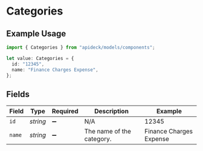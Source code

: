 # Categories

## Example Usage

```typescript
import { Categories } from "apideck/models/components";

let value: Categories = {
  id: "12345",
  name: "Finance Charges Expense",
};
```

## Fields

| Field                     | Type                      | Required                  | Description               | Example                   |
| ------------------------- | ------------------------- | ------------------------- | ------------------------- | ------------------------- |
| `id`                      | *string*                  | :heavy_minus_sign:        | N/A                       | 12345                     |
| `name`                    | *string*                  | :heavy_minus_sign:        | The name of the category. | Finance Charges Expense   |
